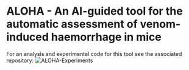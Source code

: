 # ALOHA - An AI-guided tool for the automatic assessment of venom-induced haemorrhage in mice

For an analysis and experimental code for this tool see the associated repository: ![ALOHA-Experiments](https://github.com/laprade117/ALOHA-Experiments)
